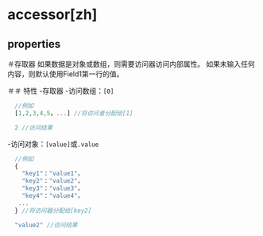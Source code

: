 # accessor[zh]

## properties


＃存取器
如果数据是对象或数组，则需要访问器访问内部属性。 如果未输入任何内容，则默认使用Field1第一行的值。

＃＃ 特性
-存取器
   -访问数组：`[0]`
   ```javascript
     //例如
     [1,2,3,4,5，...] //将访问者分配给[1]

     2 //访问结果
   ```

   -访问对象：`[value]`或`.value`
   ```javascript
     //例如
     {
       "key1"："value1"，
       "key2"："value2"，
       "key3"："value3"，
       "key4"："value4"，
      ...
     } //将访问器分配给[key2]

     "value2" //访问结果
   ```
